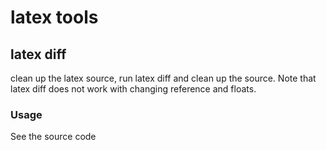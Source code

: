 # latex tools

## latex diff
clean up the latex source, run latex diff and clean up the source. 
Note that latex diff does not work with changing reference and floats. 
### Usage
See the source code

